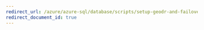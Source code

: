 ```yaml
---
redirect_url: /azure/azure-sql/database/scripts/setup-geodr-and-failover-elastic-pool-powershell
redirect_document_id: true
---
```

